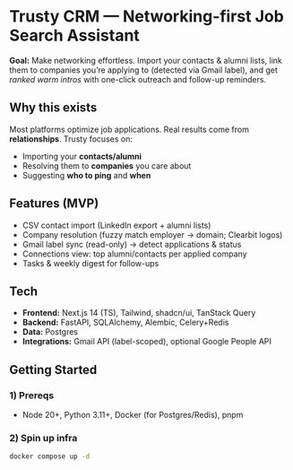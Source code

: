 # Trusty CRM — Networking-first Job Search Assistant

**Goal:** Make networking effortless. Import your contacts & alumni lists, link them to companies you’re applying to (detected via Gmail label), and get *ranked warm intros* with one-click outreach and follow-up reminders.

## Why this exists
Most platforms optimize job applications. Real results come from **relationships**. Trusty focuses on:
- Importing your **contacts/alumni**
- Resolving them to **companies** you care about
- Suggesting **who to ping** and **when**

## Features (MVP)
- CSV contact import (LinkedIn export + alumni lists)
- Company resolution (fuzzy match employer → domain; Clearbit logos)
- Gmail label sync (read-only) → detect applications & status
- Connections view: top alumni/contacts per applied company
- Tasks & weekly digest for follow-ups

## Tech
- **Frontend:** Next.js 14 (TS), Tailwind, shadcn/ui, TanStack Query
- **Backend:** FastAPI, SQLAlchemy, Alembic, Celery+Redis
- **Data:** Postgres
- **Integrations:** Gmail API (label-scoped), optional Google People API

## Getting Started

### 1) Prereqs
- Node 20+, Python 3.11+, Docker (for Postgres/Redis), pnpm

### 2) Spin up infra
```bash
docker compose up -d
